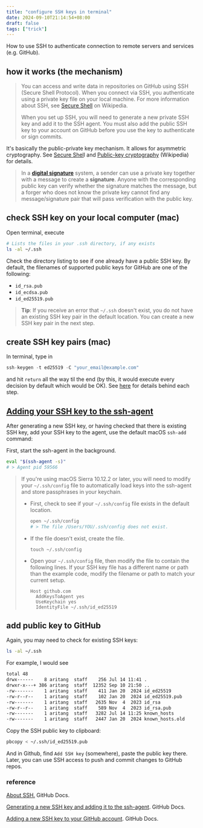 ```yaml
---
title: "configure SSH keys in terminal"
date: 2024-09-10T21:14:54+08:00
draft: false
tags: ["trick"]
---
```


How to use SSH to authenticate connection to remote servers and services (e.g. GitHub).

## how it works (the mechanism)

> You can access and write data in repositories on GitHub using SSH (Secure Shell Protocol). When you connect via SSH, you authenticate using a private key file on your local machine. For more information about SSH, see [Secure Shell](https://en.wikipedia.org/wiki/Secure_Shell) on Wikipedia.
>
> When you set up SSH, you will need to generate a new private SSH key and add it to the SSH agent. You must also add the public SSH key to your account on GitHub before you use the key to authenticate or sign commits.

It's basically the public-private key mechanism. It allows for asymmetric cryptography. See [Secure Shel](https://en.wikipedia.org/wiki/Secure_Shell)l and [Public-key cryptography](https://en.wikipedia.org/wiki/Public-key_cryptography) (Wikipedia) for details.

> In a **[digital signature](https://en.wikipedia.org/wiki/Digital_signature)** system, a sender can use a private key together with a message to create a **signature**. Anyone with the corresponding public key can verify whether the signature matches the message, but a forger who does not know the private key cannot find any message/signature pair that will pass verification with the public key.

## check SSH key on your local computer (mac)

Open terminal, execute

```bash
# Lists the files in your .ssh directory, if any exists
ls -al ~/.ssh
```

Check the directory listing to see if one already have a public SSH key. By default, the filenames of supported public keys for GitHub are one of the following:

- `id_rsa.pub`
- `id_ecdsa.pub`
- `id_ed25519.pub`

> **Tip**: If you receive an error that `~/.ssh` doesn't exist, you do not have an existing SSH key pair in the default location. You can create a new SSH key pair in the next step.

## create SSH key pairs (mac)

In terminal, type in

```python
ssh-keygen -t ed25519 -C "your_email@example.com"
```

and hit `return` all the way til the end (by this, it would execute every decision by default which would be OK). See [here](https://docs.github.com/en/authentication/connecting-to-github-with-ssh/generating-a-new-ssh-key-and-adding-it-to-the-ssh-agent#generating-a-new-ssh-key) for details behind each step.

## [Adding your SSH key to the ssh-agent](https://docs.github.com/en/authentication/connecting-to-github-with-ssh/generating-a-new-ssh-key-and-adding-it-to-the-ssh-agent#adding-your-ssh-key-to-the-ssh-agent)

After generating a new SSH key, or having checked that there is existing SSH key, add your SSH key to the agent, use the default macOS `ssh-add` command:

First, start the ssh-agent in the background.

```bash
eval "$(ssh-agent -s)"
# > Agent pid 59566
```

> If you're using macOS Sierra 10.12.2 or later, you will need to modify your `~/.ssh/config` file to automatically load keys into the ssh-agent and store passphrases in your keychain.
>
> - First, check to see if your `~/.ssh/config` file exists in the default location.
>
>     ```bash
>     open ~/.ssh/config
>     # > The file /Users/YOU/.ssh/config does not exist.
>     ```
>
> - If the file doesn't exist, create the file.
>
>     ```shell
>     touch ~/.ssh/config
>     ```
>
> - Open your `~/.ssh/config` file, then modify the file to contain the following lines. If your SSH key file has a different name or path than the example code, modify the filename or path to match your current setup.
>
>     ```text
>     Host github.com
>       AddKeysToAgent yes
>       UseKeychain yes
>       IdentityFile ~/.ssh/id_ed25519
>     ```

## add public key to GitHub

Again, you may need to check for existing SSH keys:

```bash
ls -al ~/.ssh
```

For example, I would see

```bash
total 48
drwx------    8 aritang  staff    256 Jul 14 11:41 .
drwxr-x---+ 386 aritang  staff  12352 Sep 10 21:50 ..
-rw-------    1 aritang  staff    411 Jan 20  2024 id_ed25519
-rw-r--r--    1 aritang  staff    102 Jan 20  2024 id_ed25519.pub
-rw-------    1 aritang  staff   2635 Nov  4  2023 id_rsa
-rw-r--r--    1 aritang  staff    589 Nov  4  2023 id_rsa.pub
-rw-------    1 aritang  staff   3282 Jul 14 11:25 known_hosts
-rw-------    1 aritang  staff   2447 Jan 20  2024 known_hosts.old
```

Copy the SSH public key to clipboard:

```bash
pbcopy < ~/.ssh/id_ed25519.pub
```

And in Github, find `Add SSH key` (somewhere), paste the public key there. Later, you can use SSH access to push and commit changes to GitHub repos.

### reference

[About SSH.](https://docs.github.com/en/authentication/connecting-to-github-with-ssh/about-ssh) GitHub Docs.

[Generating a new SSH key and adding it to the ssh-agent](https://docs.github.com/en/authentication/connecting-to-github-with-ssh/generating-a-new-ssh-key-and-adding-it-to-the-ssh-agent). GitHub Docs.

[Adding a new SSH key to your GitHub account](https://docs.github.com/en/authentication/connecting-to-github-with-ssh/adding-a-new-ssh-key-to-your-github-account). GitHub Docs.

